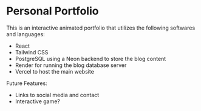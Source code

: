 # Personal Portfolio

This is an interactive animated portfolio that utilizes the following softwares and languages:
- React
- Tailwind CSS
- PostgreSQL using a Neon backend to store the blog content
- Render for running the blog database server
- Vercel to host the main website

Future Features:
- Links to social media and contact
- Interactive game?
